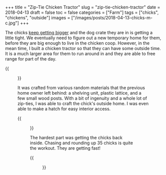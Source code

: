 +++
title = "Zip-Tie Chicken Tractor"
slug = "zip-tie-chicken-tractor"
date = 2018-04-13
draft = false
toc = false
categories = ["Farm"]
tags = ["chicks", "chickens", "outside"]
images = ["/images/posts/2018-04-13-chicks-m-c.jpg"]
+++

The chicks [keep getting bigger](/posts/chicks-are-growing-fast) and the dog crate they are in is getting a little tight. We eventually need to figure out a new temporary home for them, before they are big enough to live in the chicken coop. However, in the mean time, I built a chicken tractor so that they can have some outside time. It is a much larger area for them to run around in and they are able to free range for part of the day.

{{<figure src="/images/posts/2018-04-13-chicks-m-c.jpg" caption="The kids really enjoyed feeding the chicks some vegtable scraps">}}

It was crafted from various random materials that the previous home owner left behind: a shelving unit, plastic lattice, and a few small wood posts. With a bit of ingenuity and a whole lot of zip-ties, I was able to craft the chick's outside home. I was even able to make a hatch for easy interior access.

{{<figure src="/images/posts/2018-04-13-chicks-c-g.jpg" caption="Even our yougest loved spending time with the chicks">}}

The hardest part was getting the chicks back inside. Chasing and rounding up 35 chicks is quite the workout. They are getting fast!

{{<figure src="/images/posts/2018-04-13-chicks-close.jpg" caption="I think the chicks really enjoyed their first outing">}}

